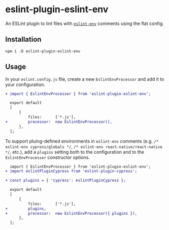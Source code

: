 # eslint-plugin-eslint-env

An ESLint plugin to lint files with [`eslint-env`](https://eslint.org/docs/latest/use/configure/language-options#using-configuration-comments) comments using the flat config.

## Installation

```console
npm i -D eslint-plugin-eslint-env
```

## Usage

In your `eslint.config.js` file, create a new `EslintEnvProcessor` and add it to your configuration.

```diff
+ import { EslintEnvProcessor } from 'eslint-plugin-eslint-env';

  export default
  [
      {
          files:      ['*.js'],
+         processor:  new EslintEnvProcessor(),
      },
  ];
```

To support pluing-defined environments in `eslint-env` comments (e.g. `/* eslint-env cypress/globals */`, `/* eslint-env react-native/react-native */`, etc.), add a `plugins` setting both to the configuration and to the `EslintEnvProcessor` constructor options.

```diff
  import { EslintEnvProcessor } from 'eslint-plugin-eslint-env';
+ import eslintPluginCypress from 'eslint-plugin-cypress';

+ const plugins = { 'cypress': eslintPluginCypress };

  export default
  [
      {
          files:      ['*.js'],
+         plugins,
+         processor:  new EslintEnvProcessor({ plugins }),
      },
  ];
```
